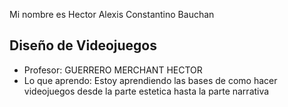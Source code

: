 Mi nombre es Hector Alexis Constantino Bauchan

## Diseño de Videojuegos
- Profesor: GUERRERO MERCHANT HECTOR
- Lo que aprendo: Estoy aprendiendo las bases de como hacer videojuegos desde la parte estetica hasta la parte narrativa
